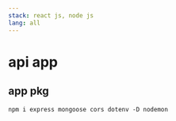 ```yaml
---
stack: react js, node js
lang: all
---
```


# api app

## app pkg
```
npm i express mongoose cors dotenv -D nodemon
```